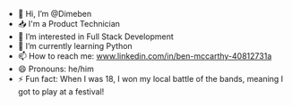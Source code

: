 - 👋 Hi, I’m @Dimeben
- 📥 I'm a Product Technician
- 👀 I’m interested in Full Stack Development
- 🌱 I’m currently learning Python
- 📫 How to reach me: www.linkedin.com/in/ben-mccarthy-40812731a
- 😄 Pronouns: he/him
- ⚡ Fun fact: When I was 18, I won my local battle of the bands, meaning I got to play at a festival!

<!---
Dimeben/Dimeben is a ✨ special ✨ repository because its `README.md` (this file) appears on your GitHub profile.
You can click the Preview link to take a look at your changes.
--->
